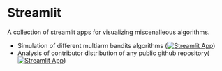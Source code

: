 # Streamlit

A collection of streamlit apps for visualizing miscenalleous algorithms.

* Simulation of different multiarm bandits algorithms ([![Streamlit App](https://static.streamlit.io/badges/streamlit_badge_black_white.svg)](https://xwkuang5-streamlit-apps-multiarm-bandits-ktfpc0.streamlit.app/))
* Analysis of contributor distribution of any public github repository([![Streamlit App](https://static.streamlit.io/badges/streamlit_badge_black_white.svg)](https://xwkuang5-streamlit-apps-github-contributor-analysis-rcsagp.streamlit.app/))